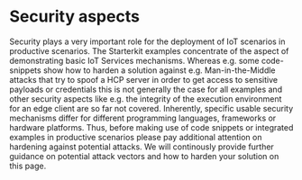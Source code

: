# Security aspects

Security plays a very important role for the deployment of IoT scenarios in
productive scenarios. The Starterkit examples concentrate of the aspect of
demonstrating basic IoT Services mechanisms. Whereas e.g. some code-snippets
show how to harden a solution against e.g. Man-in-the-Middle attacks that try
to spoof a HCP server in order to get access to sensitive payloads or
credentials this is not generally the case for all examples and other security
aspects like e.g. the integrity of the execution environment for an edge client
are so far not covered. Inherently, specific usable security mechanisms differ
for different programming languages, frameworks or hardware platforms. Thus,
before making use of code snippets or integrated examples in productive
scenarios please pay additional attention on hardening against potential
attacks. We will continously provide further guidance on potential attack
vectors and how to harden your solution on this page.
